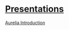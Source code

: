 # [Presentations](http://wshayes.github.io/presentations)

[Aurelia Introduction](http://wshayes.github.io/presentations/aurelia/aurelia.html#/)

